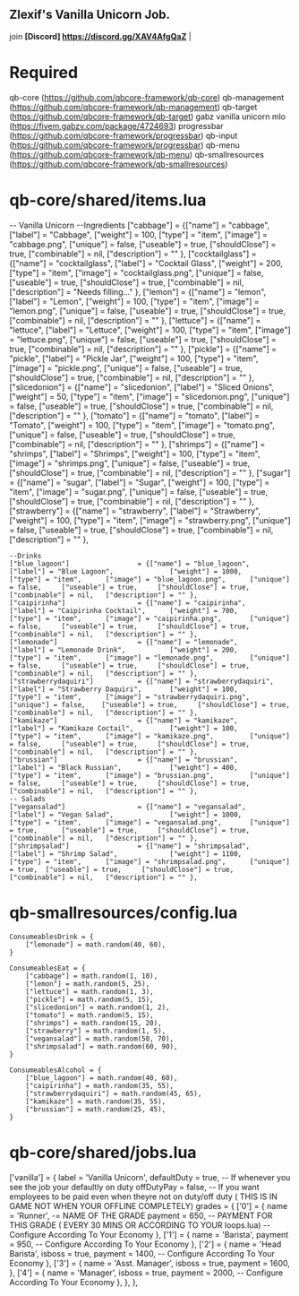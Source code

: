 ## Zlexif's Vanilla Unicorn Job.
join **[Discord] https://discord.gg/XAV4AfgQaZ** |

# Required
qb-core (https://github.com/qbcore-framework/qb-core)
qb-management (https://github.com/qbcore-framework/qb-management)
qb-target (https://github.com/qbcore-framework/qb-target)
gabz vanilla unicorn mlo (https://fivem.gabzv.com/package/4724693)
progressbar (https://github.com/qbcore-framework/progressbar)
qb-input (https://github.com/qbcore-framework/progressbar)
qb-menu (https://github.com/qbcore-framework/qb-menu)
qb-smallresources (https://github.com/qbcore-framework/qb-smallresources)

# **qb-core/shared/items.lua**
-- Vanilla Unicorn
	--Ingredients
	["cabbage"] 					= {["name"] = "cabbage",  	     			["label"] = "Cabbage",	 			    ["weight"] = 100, 		["type"] = "item", 		["image"] = "cabbage.png", 		    ["unique"] = false, 	["useable"] = true, 	["shouldClose"] = true,   	["combinable"] = nil,   ["description"] = "" },
	["cocktailglass"] 				= {["name"] = "cocktailglass",  	     	["label"] = "Cocktail Glass",	 	    ["weight"] = 200, 		["type"] = "item", 		["image"] = "cocktailglass.png",    ["unique"] = false, 	["useable"] = true, 	["shouldClose"] = true,   	["combinable"] = nil,   ["description"] = "Needs filling..." },
	["lemon"] 						= {["name"] = "lemon",  	     			["label"] = "Lemon",	 			    ["weight"] = 100, 		["type"] = "item", 		["image"] = "lemon.png", 		    ["unique"] = false, 	["useable"] = true, 	["shouldClose"] = true,   	["combinable"] = nil,   ["description"] = "" },
	["lettuce"] 					= {["name"] = "lettuce",  	     			["label"] = "Lettuce",	 			    ["weight"] = 100, 		["type"] = "item", 		["image"] = "lettuce.png", 		    ["unique"] = false, 	["useable"] = true, 	["shouldClose"] = true,   	["combinable"] = nil,   ["description"] = "" },
	["pickle"] 						= {["name"] = "pickle",  	     			["label"] = "Pickle Jar",	 			["weight"] = 100, 		["type"] = "item", 		["image"] = "pickle.png",		    ["unique"] = false, 	["useable"] = true, 	["shouldClose"] = true,   	["combinable"] = nil,   ["description"] = "" },
	["slicedonion"] 				= {["name"] = "slicedonion",  	     		["label"] = "Sliced Onions",		 	["weight"] = 50, 		["type"] = "item", 		["image"] = "slicedonion.png", 		["unique"] = false, 	["useable"] = true, 	["shouldClose"] = true,   	["combinable"] = nil,   ["description"] = "" },
	["tomato"] 						= {["name"] = "tomato",  	     			["label"] = "Tomato",	 			    ["weight"] = 100, 		["type"] = "item", 		["image"] = "tomato.png", 			["unique"] = false, 	["useable"] = true, 	["shouldClose"] = true,   	["combinable"] = nil,   ["description"] = "" },
	["shrimps"] 					= {["name"] = "shrimps",  	     			["label"] = "Shrimps",	 			    ["weight"] = 100, 		["type"] = "item", 		["image"] = "shrimps.png", 			["unique"] = false, 	["useable"] = true, 	["shouldClose"] = true,   	["combinable"] = nil,   ["description"] = "" },
	["sugar"] 						= {["name"] = "sugar",  	     			["label"] = "Sugar",	 			    ["weight"] = 100, 		["type"] = "item", 		["image"] = "sugar.png", 			["unique"] = false, 	["useable"] = true, 	["shouldClose"] = true,   	["combinable"] = nil,   ["description"] = "" },
	["strawberry"] 					= {["name"] = "strawberry",  	     		["label"] = "Strawberry",	 		    ["weight"] = 100, 		["type"] = "item", 		["image"] = "strawberry.png", 		["unique"] = false, 	["useable"] = true, 	["shouldClose"] = true,   	["combinable"] = nil,   ["description"] = "" },

	--Drinks
	["blue_lagoon"] 				= {["name"] = "blue_lagoon",  	     		["label"] = "Blue Lagoon",	 			["weight"] = 1000, 		["type"] = "item", 		["image"] = "blue_lagoon.png", 		["unique"] = false, 	["useable"] = true, 	["shouldClose"] = true,   	["combinable"] = nil,   ["description"] = "" },
	["caipirinha"] 					= {["name"] = "caipirinha",  	     		["label"] = "Caipirinha Cocktail",	 	["weight"] = 700, 		["type"] = "item", 		["image"] = "caipirinha.png",	    ["unique"] = false, 	["useable"] = true, 	["shouldClose"] = true,   	["combinable"] = nil,   ["description"] = "" },
	["lemonade"] 					= {["name"] = "lemonade",  	     			["label"] = "Lemonade Drink",	 		["weight"] = 200, 		["type"] = "item", 		["image"] = "lemonade.png", 	    ["unique"] = false, 	["useable"] = true, 	["shouldClose"] = true,   	["combinable"] = nil,   ["description"] = "" },
	["strawberrydaquiri"] 			= {["name"] = "strawberrydaquiri",  	   	["label"] = "Strawberry Daquiri",	 	["weight"] = 100, 		["type"] = "item", 		["image"] = "strawberrydaquiri.png", ["unique"] = false, 	["useable"] = true, 	["shouldClose"] = true,   	["combinable"] = nil,   ["description"] = "" },
	["kamikaze"] 					= {["name"] = "kamikaze",  	     			["label"] = "Kamikaze Coctail",	 		["weight"] = 100, 		["type"] = "item", 		["image"] = "kamikaze.png", 	    ["unique"] = false, 	["useable"] = true, 	["shouldClose"] = true,   	["combinable"] = nil,   ["description"] = "" },	
	["brussian"] 					= {["name"] = "brussian",  	     			["label"] = "Black Russian",	 		["weight"] = 400, 		["type"] = "item", 		["image"] = "brussian.png", 	    ["unique"] = false, 	["useable"] = true, 	["shouldClose"] = true,   	["combinable"] = nil,   ["description"] = "" },	
	-- Salads
	["vegansalad"] 					= {["name"] = "vegansalad",  	    	 	["label"] = "Vegan Salad",		 		["weight"] = 1000, 		["type"] = "item", 		["image"] = "vegansalad.png", 		["unique"] = true, 		["useable"] = true, 	["shouldClose"] = true,   	["combinable"] = nil,   ["description"] = "" },
	["shrimpsalad"] 				= {["name"] = "shrimpsalad",  	     		["label"] = "Shrimp Salad",	 		    ["weight"] = 1100, 		["type"] = "item", 		["image"] = "shrimpsalad.png", 		["unique"] = true, 	["useable"] = true, 	["shouldClose"] = true,   	["combinable"] = nil,   ["description"] = "" },
# **qb-smallresources/config.lua**
	ConsumeablesDrink = {
	    ["lemonade"] = math.random(40, 60),
	}

	ConsumeablesEat = {
		["cabbage"] = math.random(1, 10),
		["lemon"] = math.random(5, 25),
		["lettuce"] = math.random(1, 3),
		["pickle"] = math.random(5, 15),
		["slicedonion"] = math.random(1, 2),
		["tomato"] = math.random(5, 15),
		["shrimps"] = math.random(15, 20),
		["strawberry"] = math.random(1, 5),
		["vegansalad"] = math.random(50, 70),
		["shrimpsalad"] = math.random(60, 90),	
	}

	ConsumeablesAlcohol = {
	    ["blue_lagoon"] = math.random(40, 60),
	    ["caipirinha"] = math.random(35, 55),
		["strawberrydaquiri"] = math.random(45, 65),
	    ["kamikaze"] = math.random(35, 55),
		["brussian"] = math.random(25, 45),
	}

# **qb-core/shared/jobs.lua**
   ['vanilla'] = {
		label = 'Vanilla Unicorn',
		defaultDuty = true, -- If whenever you see the job your defaultly on duty
		offDutyPay = false, -- If you want employees to be paid even when theyre not on duty/off duty ( THIS IS IN GAME NOT WHEN YOUR OFFLINE COMPLETELY)
		grades = {
            ['0'] = {
                name = 'Runner', -= NAME OF THE GRADE
                payment = 650, -- PAYMENT FOR THIS GRADE ( EVERY 30 MINS OR ACCORDING TO YOUR loops.lua)  -- Configure According To Your Economy
            },
            ['1'] = {
                name = 'Barista',
                payment = 950, -- Configure According To Your Economy
            },
            ['2'] = {
                name = 'Head Barista',
                isboss = true,
                payment = 1400, -- Configure According To Your Economy
            },
            ['3'] = {
                name = 'Asst. Manager',
                isboss = true,
                payment = 1600,
            },
            ['4'] = {
                name = 'Manager',
                isboss = true,
                payment = 2000, -- Configure According To Your Economy
            },
        },
	},
